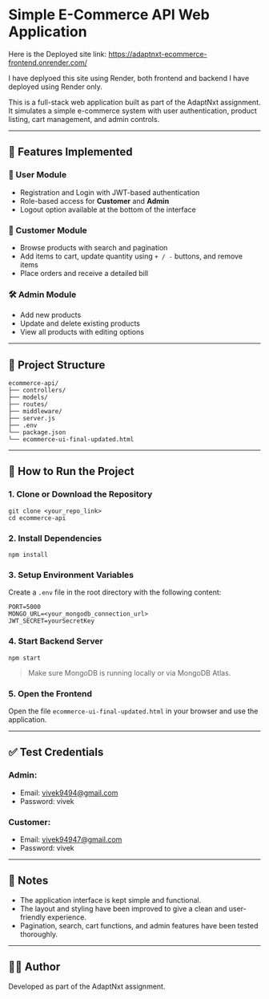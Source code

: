 # Simple E-Commerce API Web Application

Here is the Deployed site link: https://adaptnxt-ecommerce-frontend.onrender.com/

I have deplyoed this site using Render, both frontend and backend I have deployed using Render only.

This is a full-stack web application built as part of the AdaptNxt assignment. It simulates a simple e-commerce system with user authentication, product listing, cart management, and admin controls.

---

## 🔧 Features Implemented

### 👤 User Module
- Registration and Login with JWT-based authentication
- Role-based access for **Customer** and **Admin**
- Logout option available at the bottom of the interface

### 🛒 Customer Module
- Browse products with search and pagination
- Add items to cart, update quantity using `+ / -` buttons, and remove items
- Place orders and receive a detailed bill

### 🛠️ Admin Module
- Add new products
- Update and delete existing products
- View all products with editing options

---

## 📁 Project Structure

```
ecommerce-api/
├── controllers/
├── models/
├── routes/
├── middleware/
├── server.js
├── .env
└── package.json
└── ecommerce-ui-final-updated.html
```

---

## 🚀 How to Run the Project

### 1. Clone or Download the Repository

```
git clone <your_repo_link>
cd ecommerce-api
```

### 2. Install Dependencies

```
npm install
```

### 3. Setup Environment Variables

Create a `.env` file in the root directory with the following content:

```
PORT=5000
MONGO_URL=<your_mongodb_connection_url>
JWT_SECRET=yourSecretKey
```

### 4. Start Backend Server

```
npm start
```

> Make sure MongoDB is running locally or via MongoDB Atlas.

### 5. Open the Frontend

Open the file `ecommerce-ui-final-updated.html` in your browser and use the application.

---

## ✅ Test Credentials

### Admin:
- Email: vivek9494@gmail.com
- Password: vivek

### Customer:
- Email: vivek94947@gmail.com
- Password: vivek

---

## 🎯 Notes

- The application interface is kept simple and functional.
- The layout and styling have been improved to give a clean and user-friendly experience.
- Pagination, search, cart functions, and admin features have been tested thoroughly.

---

## 👨‍💻 Author

Developed as part of the AdaptNxt assignment.


